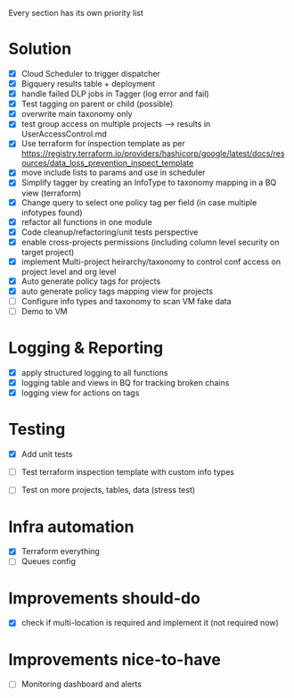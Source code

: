 Every section has its own priority list


# Solution
- [x] Cloud Scheduler to trigger dispatcher
- [x] Bigquery results table + deployment
- [x] handle failed DLP jobs in Tagger (log error and fail)
- [x] Test tagging on parent or child (possible)
- [x] overwrite main taxonomy only
- [x] test group access on multiple projects --> results in UserAccessControl.md
- [x] Use terraform for inspection template as per https://registry.terraform.io/providers/hashicorp/google/latest/docs/resources/data_loss_prevention_inspect_template
- [x] move include lists to params and use in scheduler 
- [x] Simplify tagger by creating an InfoType to taxonomy mapping in a BQ view (terraform)
- [x] Change query to select one policy tag per field (in case multiple infotypes found)
- [x] refactor all functions in one module
- [x] Code cleanup/refactoring/unit tests perspective
- [x] enable cross-projects permissions (including column level security on target project)
- [x] implement Multi-project heirarchy/taxonomy to control conf access on project level and org level
- [x] Auto generate policy tags for projects
- [x] auto generate policy tags mapping view for projects
- [ ] Configure info types and taxonomy to scan VM fake data
- [ ] Demo to VM

# Logging & Reporting
- [x] apply structured logging to all functions
- [x] logging table and views in BQ for tracking broken chains
- [x] logging view for actions on tags

# Testing
- [x] Add unit tests
- [ ] Test terraform inspection template with custom info types
- [ ] Test on more projects, tables, data (stress test)


# Infra automation
- [x] Terraform everything
- [ ] Queues config

# Improvements should-do
- [x] check if multi-location is required and implement it (not required now)
 
# Improvements nice-to-have
- [ ] Monitoring dashboard and alerts


